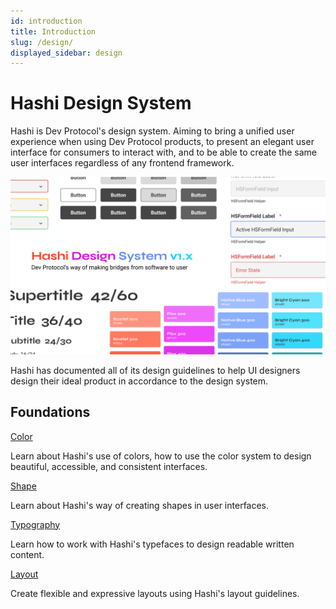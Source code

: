 ```yaml
---
id: introduction
title: Introduction
slug: /design/
displayed_sidebar: design
---
```

# Hashi Design System
Hashi is Dev Protocol's design system. Aiming to bring a unified user experience when using Dev Protocol products, to present an elegant user interface for consumers to interact with, and to be able to create the same user interfaces regardless of any frontend framework.

![Hashi Cover](_media/hashi-cover.png)

Hashi has documented all of its design guidelines to help UI designers design their ideal product in accordance to the design system.

## Foundations
<a href="#" class="text-scarlet-400 weight-bold line-height-subtitle">Color</a>
<p class="mb-xs">Learn about Hashi's use of colors, how to use the color system to design beautiful, accessible, and consistent interfaces.</p>

<a href="#" class="text-scarlet-400 weight-bold line-height-subtitle">Shape</a>
<p class="mb-xs">Learn about Hashi's way of creating shapes in user interfaces.</p>

<a href="#" class="text-scarlet-400 weight-bold line-height-subtitle">Typography</a>
<p class="mb-xs">Learn how to work with Hashi's typefaces to design readable written content.</p>

<a href="#" class="text-scarlet-400 weight-bold line-height-subtitle">Layout</a>
<p class="mb-xs">Create flexible and expressive layouts using Hashi's layout guidelines.</p>